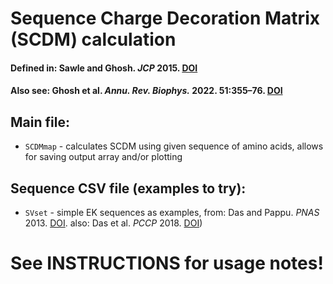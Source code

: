 # Sequence Charge Decoration Matrix (SCDM) calculation

#### Defined in: Sawle and Ghosh. *JCP* 2015. [DOI](http://dx.doi.org/10.1063/1.4929391)

#### Also see: Ghosh et al. *Annu. Rev. Biophys.* 2022. 51:355–76. [DOI](https://doi.org/10.1146/annurev-biophys-120221-095357)

## Main file:

* `SCDMmap` - calculates SCDM using given sequence of amino acids, allows for saving output array and/or plotting

## Sequence CSV file (examples to try):

* `SVset` - simple EK sequences as examples, from: Das and Pappu. *PNAS* 2013. [DOI](www.pnas.org/cgi/doi/10.1073/pnas.1304749110). also: Das et al. *PCCP* 2018. [DOI](https://doi.org/10.1039/c8cp05095c))


# See INSTRUCTIONS for usage notes!
